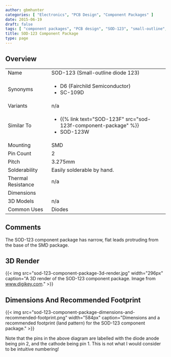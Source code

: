 ```yaml
---
author: gbmhunter
categories: [ "Electronics", "PCB Design", "Component Packages" ]
date: 2015-06-19
draft: false
tags: [ "component packages", "PCB design", "SOD-123", "small-outline", "diodes", "D6", "SC-109D" ]
title: SOD-123 Component Package
type: page
---
```


## Overview

<table>
<tbody ><tr >
<td >Name
</td>
<td >SOD-123 (Small-outline diode 123)
</td></tr><tr >
<td >Synonyms
</td>
<td >
<ul>
<li>D6 (Fairchild Semiconductor)</li>
<li>SC-109D</li>
</ul>
</td></tr><tr >
<td >Variants
</td>
<td >n/a
</td></tr>
<tr>
<td>Similar To</td>
<td>
  <ul>
    <li>{{% link text="SOD-123F" src="sod-123f-component-package" %}}</li>
    <li>SOD-123W</li>
  </ul>
</td>
</tr>
<tr >
<td >Mounting</td>
<td >SMD
</td></tr><tr >
<td >Pin Count
</td>
<td >2
</td></tr><tr >
<td >Pitch
</td>
<td >3.275mm
</td></tr><tr >
<td >Solderability
</td>
<td >Easily solderable by hand.
</td></tr><tr >
<td >Thermal Resistance
</td>
<td >n/a
</td></tr><tr >
<td >Dimensions
</td>
<td > 
</td></tr><tr >
<td >3D Models
</td>
<td >n/a
</td></tr><tr >
<td >Common Uses
</td>
<td >Diodes
</td></tr></tbody></table>

## Comments

The SOD-123 component package has narrow, flat leads protruding from the base of the SMD package.

## 3D Render

{{< img src="sod-123-component-package-3d-render.jpg" width="296px" caption="A 3D render of the SOD-123 component package. Image from www.digikey.com."  >}}

## Dimensions And Recommended Footprint

{{< img src="sod-123-component-package-dimensions-and-recommended-footprint.png" width="584px" caption="Dimensions and a recommended footprint (land pattern) for the SOD-123 component package."  >}}

Note that the pins in the above diagram are labelled with the diode anode being pin 2, and the cathode being pin 1. This is not what I would consider to be intuitive numbering!
